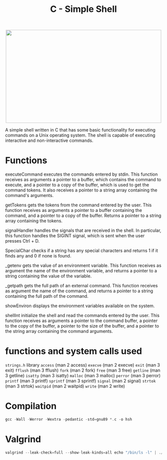 <h1 align ="center">C - Simple Shell</h1><br>
<p align="center">
  <img width="500" height="300" src="https://media.istockphoto.com/id/508578343/photo/seashell-on-the-beach.jpg?s=612x612&w=0&k=20&c=-AexzU9LyyrC_0FjAPDcfQjK8h5K6EqFdp_DfLvTBl8=">
</p>


A simple shell written in C that has some basic functionality for executing commands on a Unix operating system.
The shell is capable of executing interactive and non-interactive commands.

# Functions
executeCommand
executes the commands entered by stdin.
This function receives as arguments a pointer to a buffer, which contains the command to execute, and a pointer to a copy of the buffer,
which is used to get the command tokens. It also receives a pointer to a string array containing the command's arguments.

getTokens
gets the tokens from the command entered by the user.
This function receives as arguments a pointer to a buffer containing the command,
and a pointer to a copy of the buffer. Returns a pointer to a string array containing the tokens.

signalHandler
handles the signals that are received in the shell.
In particular, this function handles the SIGINT signal, which is sent when the user presses Ctrl + D.

SpecialChar checks if a string has any special characters and returns 1 
if it finds any and 0 if none is found.

_getenv 
gets the value of an environment variable.
This function receives as argument the name of the environment variable,
and returns a pointer to a string containing the value of the variable.

_getpath 
gets the full path of an external command.
This function receives as argument the name of the command,
and returns a pointer to a string containing the full path of the command.

showEnviron 
displays the environment variables available on the system.

shellInt initialize the shell and read the commands entered by the user.
This function receives as arguments a pointer to the command buffer, a pointer to the copy of the buffer,
a pointer to the size of the buffer, and a pointer to the string array containing the command arguments.

# functions and system calls used
`strings.h` library
`access` (man 2 access)
`execve` (man 2 execve)
`exit` (man 3 exit)
`fflush` (man 3 fflush)
`fork` (man 2 fork)
`free` (man 3 free)
`getline` (man 3 getline)
`isatty` (man 3 isatty)
`malloc` (man 3 malloc)
`perror` (man 3 perror)
`printf` (man 3 printf)
`sprintf` (man 3 sprintf)
`signal` (man 2 signal)
`strtok` (man 3 strtok)
`waitpid` (man 2 waitpid)
`write` (man 2 write)

# Compilation
```c
gcc -Wall -Werror -Wextra -pedantic -std=gnu89 *.c -o hsh
```
# Valgrind
```c
valgrind --leak-check=full --show-leak-kinds=all echo "/bin/ls -l" | ./hsh
```

